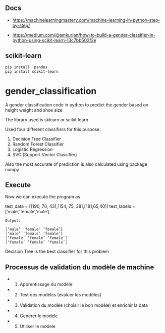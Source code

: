 ## Docs

- https://machinelearningmastery.com/machine-learning-in-python-step-by-step/

- https://medium.com/@amkurian/how-to-build-a-gender-classifier-in-python-using-scikit-learn-13c7bb502f2e

##  scikit-learn

```
pip install  pandas
pip install scikit-learn
```

# gender_classification
A gender classification code in python to predict the gender based on height weight and shoe size

The library used is sklearn or scikit learn

Used four different classifiers for this purpose:

1. Decision Tree Classifier 
2. Random Forest Classifier 
3. Logistic Regression 
4. SVC (Support Vector Classifier)

Also the most accurate of prediction is also calculated using package numpy


##  Execute

Now we can execute the program as

test_data = [[190, 70, 43],[154, 75, 38],[181,65,40]]
test_labels = [‘male’,’female’,’male’]

```
Output:

[‘male’ ‘female’ ‘female’]
[‘male’ ‘female’ ‘female’]
[‘female’ ‘female’ ‘female’]
[‘female’ ‘female’ ‘female’]
```

Decision Tree is the best classifier for this problem

## Processus de validation du modèle de machine 

- 1. Apprentissage du modèle
- 2. Test des modèles (evaluer les modèles) 
- 3. Validation du modèle (choisir le bon modèle) et enrichir la data
- 4. Generer le modele
- 5. Utiliser le modele
